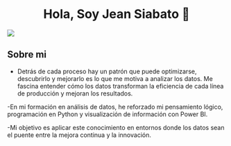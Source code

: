 <div align="center">
<h1 align="center">Hola, Soy Jean Siabato 👋</h1>
</div>
<img src="file:///C:/Users/JeanN/OneDrive/Im%C3%A1genes/Blue%20Green%20Geometric%20Company%20LinkedIn%20Banner.png">

## Sobre mi

-  Detrás de cada proceso hay un patrón que puede optimizarse, descubrirlo y mejorarlo es lo que me motiva a analizar los datos. Me fascina entender cómo los datos transforman la eficiencia de cada línea de producción y mejoran los resultados.

-En mi formación en análisis de datos, he reforzado mi pensamiento lógico, programación en Python y visualización de información con Power BI. 

-Mi objetivo es aplicar este conocimiento en entornos donde los datos sean el puente entre la mejora continua y la innovación.

<br>
<!--
**DarthQuinn/darthQuinn** is a ✨ _special_ ✨ repository because its `README.md` (this file) appears on your GitHub profile.

Here are some ideas to get you started:

- 🔭 I’m currently working on ...
- 🌱 I’m currently learning ...
- 👯 I’m looking to collaborate on ...
- 🤔 I’m looking for help with ...
- 💬 Ask me about ...
- 📫 How to reach me: ...
- 😄 Pronouns: ...
- ⚡ Fun fact: ...
-->
